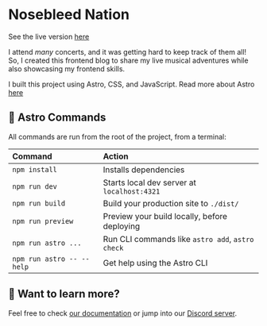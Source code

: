 # Nosebleed Nation

See the live version [here](https://sastec17.github.io/blog/)

I attend _many_ concerts, and it was getting hard to keep track of them all! So, I created this frontend blog to share my live musical adventures while also showcasing my frontend skills. 

I built this project using Astro, CSS, and JavaScript. Read more about Astro [here](https://astro.build/)

## 🧞 Astro Commands

All commands are run from the root of the project, from a terminal:

| Command                   | Action                                           |
| :------------------------ | :----------------------------------------------- |
| `npm install`             | Installs dependencies                            |
| `npm run dev`             | Starts local dev server at `localhost:4321`      |
| `npm run build`           | Build your production site to `./dist/`          |
| `npm run preview`         | Preview your build locally, before deploying     |
| `npm run astro ...`       | Run CLI commands like `astro add`, `astro check` |
| `npm run astro -- --help` | Get help using the Astro CLI                     |

## 👀 Want to learn more?

Feel free to check [our documentation](https://docs.astro.build) or jump into our [Discord server](https://astro.build/chat).
